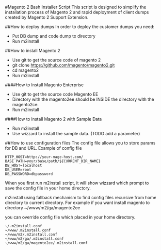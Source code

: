 #Magento 2 Bash Installer Script
This script is designed to simplify the installation process of Magento 2 and rapid deployment of client dumps created by Magento 2 Support Extension.

##How to deploy dumps
In order to deploy the customer dumps you need:
 
 * Put DB dump and code dump to directory
 * Run m2install

##How to install Magento 2
 * Use git to get the source code of magento 2
 * git clone https://github.com/magento/magento2.git
 * cd magento2
 * Run m2install

####How to Install Magento Enterprise
 * Use git to get the source code Magento EE
 * Directory with the magento2ee should be INSIDE the directory with the magento2ce.
 * Run m2install

####How to Install Magento 2 with Sample Data
 * Run m2install
 * Use wizzard to install the sample data. (TODO add a parameter)

##How to use configuration files
The config file allows you to store params for DB and URL.
Example of config file
```
HTTP_HOST=http://your-mage-host.com/
BASE_PATH=your/base/path/${CURRENT_DIR_NAME}
DB_HOST=localhost
DB_USER=root
DB_PASSWORD=dbpassword
```

When you first run m2install script, it will show wizzard which prompt to save the config file in your home directory.

m2install using fallback mechanism to find config files recursive from home directory to current directory.
For example if you want install magento to directory 
~/www/m2/ga/magento2ee

you can override config file which placed in your home directory.
```
~/.m2install.conf
~/www/.m2install.conf
~/www/m2/.m2install.conf
~/www/m2/ga/.m2install.conf
~/www/m2/ga/magento2ee/.m2install.conf
```


